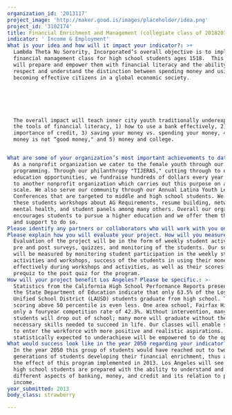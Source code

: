 ```yaml
---
organization_id: '2013117'
project_image: 'http://maker.good.is/images/placeholder/idea.png'
project_id: '3102174'
title: Financial Enrichment and Management (collegiate class of 20182019)
indicator: ' Income & Employment'
What is your idea and how will it impact your indicator?: >+
  Lambda Theta Nu Sorority, Incorporated’s overall objective is to implement a
  financial management class for high school students ages 1518.  This class
  will prepare and empower them with financial literacy and the ability to
  respect and understand the distinction between spending money and using money,
  becoming effective citizens in a global economic society.






  The overall impact will teach inner city youth traditionally underexposed to
  the tools of financial literacy, 1) how to use a bank effectively, 2) the
  importance of credit, 3) saving your money vs. spending your money, 4) why all
  money is not “good money," and 5) money and college.


What are some of your organization’s most important achievements to date?: >-
  As a nonprofit organization we cater to the female youth through our
  programming. Through our philanthropy "TIJERAS," cutting through to enhance
  education opportunities, we fundraise hundreds of dollars every year to donate
  to another nonprofit organization which carries out this purpose on a grander
  scale. We also serve our community through our Annual Latina Youth Leadership
  Conferences that are targeted to middle and high school students. We offer
  these students workshops about AG Requirements, resume building, networking,
  mental health, and student panels among many others. Overall our organization
  encourages students to pursue a higher education and we offer them the tools
  and support to do so.
Please identify any partners or collaborators who will work with you on this project.: ''
Please explain how you will evaluate your project. How will you measure success?: >-
  Evaluation of the project will be in the form of weekly student activity logs,
  pre and post surveys, quizzes, and monitoring of the students. Our success
  will be measured by monitoring student participation in the weekly student
  activities and workshops, success of the students in using their money
  effectively during workshops and activities, as well as their scores from the
  prequiz to the post quiz for the program.
How will your project benefit Los Angeles? Please be specific.: >-
  Statistics from the California High School Performance Reports presented by
  the State Department of Education indicate that only 63.5% of the Los Angeles
  Unified School District (LAUSD) students graduate from high school. Those
  scoring above 50 percentile is even less. One area school, Fairfax High, has
  only a fouryear competition rate of 42.3%. Without intervention, many of those
  students will drop out of school; many more will graduate without the
  necessary skills needed to succeed in life. Our classes will enable students
  to enter the workforce with more positive and realistic aspirations. Students
  statistically expected to underachieve will be empowered to do the opposite.
What would success look like in the year 2050 regarding your indicator?: >-
  In the year 2050 this group of students would have reached out to two more
  generations of students developing their financial enrichment, thus advancing
  the effect of this program implemented in 2013. Los Angeles will see that more
  high school students are prepared with the ability to understand and use
  different aspects of banking, money, and credit and its relation to personal
  income.
year_submitted: 2013
body_class: strawberry

---
```

